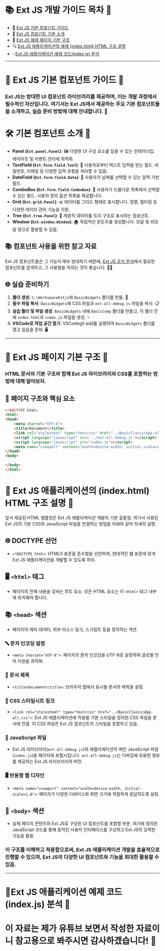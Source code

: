 # 📚 Ext JS 개발 가이드 목차 🌟

- 🌈 [Ext JS 기본 컴포넌트 가이드](#🌟-ext-js-기본-컴포넌트-가이드-🌈)
- 📝 [Ext JS 컴포넌트 기본 소개](#🛠-기본-컴포넌트-소개-🎯)
- 📄 [Ext JS 예제 페이지 기본 구조](#📖-ext-js-페이지-기본-구조-📄)
- 🔍 [Ext JS 애플리케이션의  예제 (index.html) HTML 구조 설명](#📑-ext-js-애플리케이션의-indexhtml-html-구조-설명-🌟)
- 💡[Ext JS 애플리케이션 예제 코드(index.js) 분석](#🌟ext-js-애플리케이션-예제-코드indexjs-분석-📘)
---

# 🌟 Ext JS 기본 컴포넌트 가이드 🌈

### Ext JS는 방대한 UI 컴포넌트 라이브러리를 제공하며, 이는 개발 과정에서 필수적인 자산입니다. 여기서는 Ext JS에서 제공하는 주요 기본 컴포넌트들을 소개하고, 실습 준비 방법에 대해 안내합니다. 🚀

# 🛠 기본 컴포넌트 소개 🎯

- **Panel (`Ext.panel.Panel`)**: 🖼 다양한 UI 구성 요소를 담을 수 있는 컨테이너입. 레이아웃 및 이벤트 관리에 최적화.
- **TextField (`Ext.form.field.Text`)**: 📝 사용자로부터 텍스트 입력을 받는 필드. 비밀번호, 이메일 등 다양한 입력 유형을 처리할 수 있음.
- **DateField (`Ext.form.field.Date`)**: 📅 사용자가 날짜를 선택할 수 있는 달력 기반 필드.
- **ComboBox (`Ext.form.field.ComboBox`)**: 🔽 사용자가 드롭다운 목록에서 선택할 수 있는 필드. 사용자 정의 옵션 목록을 제공합니다.
- **Grid (`Ext.grid.Panel`)**: 📊 데이터를 그리드 형태로 표시합니다. 정렬, 필터링 등 다양한 데이터 관리 기능을 지원.
- **Tree (`Ext.tree.Panel`)**: 🌲 계층적 데이터를 트리 구조로 표시하는 컴포넌트.
- **Window (`Ext.window.Window`)**: 🏠 독립적인 윈도우를 생성합니다. 모달 및 비모달 창으로 활용할 수 있음.

## 📚 컴포넌트 사용을 위한 참고 자료

Ext JS 컴포넌트들은 그 기능이 매우 방대하기 때문에, [Ext JS 공식 문서](https://docs.sencha.com/extjs/7.0.0/classic/Ext.form.field.Date.html)에서 필요한 컴포넌트를 검색하고, 그 사용법을 익히는 것이 좋습니다. 🕵️‍♂️

## 🌐 실습 준비하기

1. **폴더 생성**: `C:\WorkspaceExtjs`에 `BasicWidgets` 폴더를 만듦. 📁
2. **필수 파일 복사**: `BasicWidgets`에 CSS 파일과 `ext-all-debug.js` 파일을 복사. 📋
3. **실습 폴더 및 파일 생성**: `BasicWidgets` 내에 `BasicComp` 폴더를 만들고, 이 폴더 안에 `index.html`과 `index.js` 파일을 생성. ✨
4. **VSCode로 작업 공간 열기**: VSCodegit add를 실행하여 `BasicWidgets` 폴더를 열고 실습을 준비. 🖥
---

#  📖 Ext JS 페이지 기본 구조 📄

### HTML 문서의 기본 구조와 함께 Ext JS 라이브러리와 CSS를 포함하는 방법에 대해 알아보자.

## 📑 페이지 구조와 핵심 요소

```html
<!DOCTYPE html>
<html>
<head>
    <meta charset="UTF-8">
    <title>Document</title>
    <link rel="stylesheet" type="text/css" href="../BasicClassicApp-all.css">
    <script language="javascript" src="../ext-all-debug.js"></script>
    <script language="javascript" src="index.js"></script>
    <meta name="viewport" content="width=device-width, initial-scale=1.0">
</head>
<body>
    
</body>
</html>
```
#  📑 Ext JS 애플리케이션의 (index.html) HTML 구조 설명 🌟

앞서 제공된 HTML 템플릿은 Ext JS 애플리케이션 개발의 기본 출발점. 여기서 사용된 Ext JS의 기본 CSS와 JavaScript 파일을 연결하는 방법을 아래와 같이 자세히 설명.

## 🌐 DOCTYPE 선언
- `<!DOCTYPE html>`: HTML5 표준을 준수함을 선언하여, 현대적인 웹 표준에 맞게 Ext JS 애플리케이션을 개발할 수 있도록 하자.

## 🖥 `<html>` 태그
- 페이지의 전체 내용을 감싸는 루트 요소. 모든 HTML 요소는 이 `<html>` 태그 내부에 위치해야 합니다.

## 📚 `<head>` 섹션
- 페이지의 메타 데이터, 외부 리소스 링크, 스크립트 등을 정의하는 섹션.

### 🔤 문자 인코딩 설정
- `<meta charset="UTF-8">`: 페이지의 문자 인코딩을 UTF-8로 설정하여 글로벌 언어 지원을 최적화.

### 📄 문서 제목
- `<title>Document</title>`: 브라우저 탭에서 표시될 문서의 제목을 설정.

### 🎨 CSS 스타일시트 링크
- `<link rel="stylesheet" type="text/css" href="../BasicClassicApp-all.css">`: Ext JS 애플리케이션에 적용될 기본 스타일을 정의한 CSS 파일을 문서에 연결. 이 CSS 파일은 Ext JS 컴포넌트의 스타일을 포함하고 있음.

### 📜 JavaScript 파일
- Ext JS 라이브러리(`ext-all-debug.js`)와 애플리케이션의 메인 JavaScript 파일(`index.js`)을 페이지에 포함시킵니다. `ext-all-debug.js`는 디버깅에 유용한 정보를 제공하는 Ext JS 라이브러리의 버전.

### 🖥️ 반응형 웹 디자인
- `<meta name="viewport" content="width=device-width, initial-scale=1.0">`: 페이지가 다양한 디바이스와 화면 크기에 적절하게 응답하도록 설정.

## 📱 `<body>` 섹션
- 실제 페이지 콘텐츠와 Ext JS로 구성된 UI 컴포넌트를 포함할 부분. 여기에 정의된 JavaScript 코드를 통해 동적인 사용자 인터페이스를 구성하고 Ext JS의 강력한 기능을 활용.

### 이 구조를 이해하고 적용함으로써, Ext JS 애플리케이션 개발을 효율적으로 진행할 수 있으며, Ext JS의 다양한 UI 컴포넌트와 기능을 최대한 활용할 수 있음.
---


# 🌟Ext JS 애플리케이션 예제 코드(index.js) 분석 📘



# 이 자료는 제가 유튜브 보면서 작성한 자료이니 참고용으로 봐주시면 감사하겠습니다! 🎉